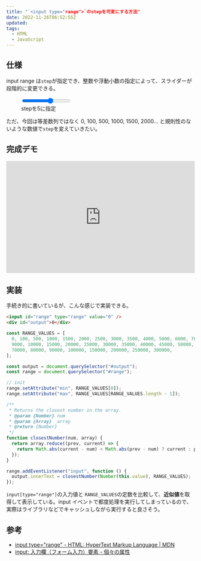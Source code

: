 ```yaml
---
title: "`<input type="range">`のstepを可変にする方法"
date: 2022-11-26T06:52:55Z
updated: 
tags: 
  - HTML
  - JavaScript
---
```


## 仕様

input range は`step`が指定でき、整数や浮動小数の指定によって、スライダーが段階的に変更できる。

<figure>
  <input type="range" min="0" max="25" step="5">
  <figcaption>stepを5に指定</figcaption>
</figure>

ただ、今回は等差数列ではなく 0, 100, 500, 1000, 1500, 2000... と規則性のないような数値で`step`を変えていきたい。

## 完成デモ

<iframe height="300" style="width: 100%;" scrolling="no" title="input range" src="https://codepen.io/hiro0218/embed/ZERroxw?default-tab=result&theme-id=light" frameborder="no" loading="lazy" allowtransparency="true" allowfullscreen="true">
  See the Pen <a href="https://codepen.io/hiro0218/pen/ZERroxw">
  input range</a> by hiro (<a href="https://codepen.io/hiro0218">@hiro0218</a>)
  on <a href="https://codepen.io">CodePen</a>.
</iframe>

## 実装

手続き的に書いているが、こんな感じで実装できる。

```html
<input id="range" type="range" value="0" />
<div id="output">0</div>
```

```js
const RANGE_VALUES = [
  0, 100, 500, 1000, 1500, 2000, 2500, 3000, 3500, 4000, 5000, 6000, 7000, 8000,
  9000, 10000, 15000, 20000, 25000, 30000, 35000, 40000, 45000, 50000, 60000,
  70000, 80000, 90000, 100000, 150000, 200000, 250000, 300000,
];

const output = document.querySelector("#output");
const range = document.querySelector("#range");

// init
range.setAttribute("min", RANGE_VALUES[0]);
range.setAttribute("max", RANGE_VALUES[RANGE_VALUES.length - 1]);

/**
 * Returns the closest number in the array.
 * @param {Number} num
 * @param {Array}  array
 * @return {Number}
 */
function closestNumber(num, array) {
  return array.reduce((prev, current) => {
    return Math.abs(current - num) < Math.abs(prev - num) ? current : prev;
  });
}

range.addEventListener("input", function () {
  output.innerText = closestNumber(Number(this.value), RANGE_VALUES);
});
```

`input[type="range"]`の入力値と `RANGE_VALUES`の定数を比較して、**近似値**を取得して表示している。input イベントで都度処理を実行してしまっているので、実際はライブラリなどでキャッシュしながら実行すると良さそう。

## 参考

- [input type="range" - HTML: HyperText Markup Language | MDN](https://developer.mozilla.org/ja/docs/Web/HTML/Element/input/range)
- [input: 入力欄（フォーム入力）要素 - 個々の属性](https://developer.mozilla.org/ja/docs/Web/HTML/Element/input#%E5%80%8B%E3%80%85%E3%81%AE%E5%B1%9E%E6%80%A7)
